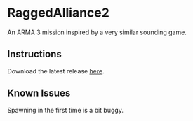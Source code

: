 # RaggedAlliance2
An ARMA 3 mission inspired by a very similar sounding game.


## Instructions
Download the latest release [here](https://github.com/ariebesehl/RaggedAlliance2/releases).


## Known Issues
Spawning in the first time is a bit buggy.
